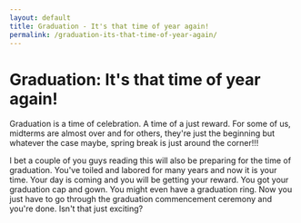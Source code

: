 ```yaml
---
layout: default
title: Graduation - It's that time of year again!
permalink: /graduation-its-that-time-of-year-again/
---
```



<h1>Graduation: It's that time of year again!</h1>    

<p>Graduation is a time of celebration. A time of a just reward. For some of us, midterms are almost over and for others, they're just the beginning but whatever the case maybe, spring break is just around the corner!!!</p>

<p>I bet a couple of you guys reading this will also be preparing for the time of graduation. You've toiled and labored for many years and now it is your time. Your day is coming and you will be getting your reward. You got your graduation cap and gown. You might even have a graduation ring. Now you just have to go through the graduation commencement ceremony and you're done. Isn't that just exciting?</p>